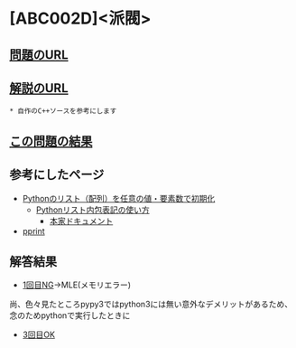 # \[ABC002D\]\<派閥\>

## [問題のURL](https://atcoder.jp/contests/abc002/tasks/abc002_4)

## [解説のURL](https://atcoder.jp/contests/abc002/submissions/36549783)
    * 自作のC++ソースを参考にします

## [この問題の結果](https://atcoder.jp/contests/abc002/submissions?f.Task=abc002_4&f.LanguageName=Python3&f.Status=AC&f.User=)

## 参考にしたページ

* [Pythonのリスト（配列）を任意の値・要素数で初期化](https://note.nkmk.me/python-list-initialize/)
  * [Pythonリスト内包表記の使い方](https://note.nkmk.me/python-list-comprehension/)
    * [本家ドキュメント](https://docs.python.org/ja/3.11/tutorial/datastructures.html#list-comprehensions)
* [pprint](https://docs.python.org/ja/3.11/library/pprint.html?highlight=pprint#pprint.pprint)

## 解答結果

* [1回目NG](https://atcoder.jp/contests/abc002/submissions/38353471)→MLE(メモリエラー)

尚、色々見たところpypy3ではpython3には無い意外なデメリットがあるため、念のためpythonで実行したときに

* [3回目OK](https://atcoder.jp/contests/abc002/submissions/38353805)


